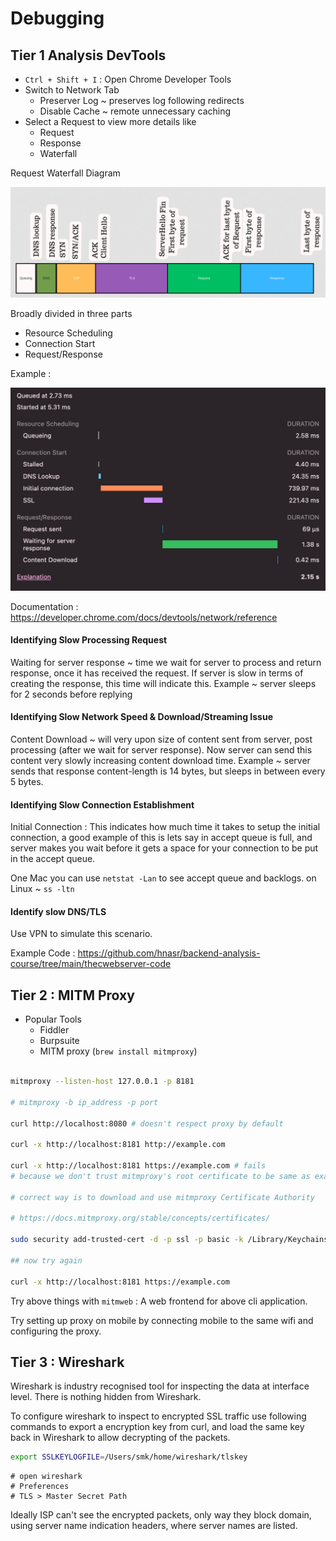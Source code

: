 # Debugging


## Tier 1 Analysis DevTools

- `Ctrl + Shift + I` : Open Chrome Developer Tools
- Switch to Network Tab
    - Preserver Log ~ preserves log following redirects
    - Disable Cache ~ remote unnecessary caching
- Select a Request to view more details like
    - Request
    - Response
    - Waterfall

Request Waterfall Diagram

![](assets/Pasted%20image%2020251006075622.png)

Broadly divided in three parts

- Resource Scheduling
- Connection Start
- Request/Response

Example : 

![](assets/Pasted%20image%2020251006081018.png)

Documentation : https://developer.chrome.com/docs/devtools/network/reference

#### Identifying Slow Processing Request

Waiting for server response ~ time we wait for server to process and return response, once it has received the request. If server is slow in terms of creating the response, this time will indicate this.
Example ~ server sleeps for 2 seconds before replying

#### Identifying Slow Network Speed & Download/Streaming Issue

Content Download ~ will very upon size of content sent from server, post processing (after we wait for server response). Now server can send this content very slowly increasing content download time.
Example ~ server sends that response content-length is 14 bytes, but sleeps in between every 5 bytes.

#### Identifying Slow Connection Establishment

Initial Connection : This indicates how much time it takes to setup the initial connection, a good example of this is lets say in accept queue is full, and server makes you wait before it gets a space for your connection to be put in the accept queue.

One Mac you can use `netstat -Lan` to see accept queue and backlogs.
on Linux ~ `ss -ltn`

#### Identify slow DNS/TLS

Use VPN to simulate this scenario.

Example Code : https://github.com/hnasr/backend-analysis-course/tree/main/thecwebserver-code

## Tier 2 : MITM Proxy

- Popular Tools
    - Fiddler
    - Burpsuite
    - MITM proxy (`brew install mitmproxy`)

```bash

mitmproxy --listen-host 127.0.0.1 -p 8181

# mitmproxy -b ip_address -p port

curl http://localhost:8080 # doesn't respect proxy by default

curl -x http://localhost:8181 http://example.com

curl -x http://localhost:8181 https://example.com # fails
# because we don't trust mitmproxy's root certificate to be same as example.com :)

# correct way is to download and use mitmproxy Certificate Authority

# https://docs.mitmproxy.org/stable/concepts/certificates/

sudo security add-trusted-cert -d -p ssl -p basic -k /Library/Keychains/System.keychain ~/.mitmproxy/mitmproxy-ca-cert.pem

## now try again

curl -x http://localhost:8181 https://example.com
```

Try above things with `mitmweb` : A web frontend for above cli application.

Try setting up proxy on mobile by connecting  mobile to the same wifi and configuring the proxy.
## Tier 3 : Wireshark

Wireshark is industry recognised tool for inspecting the data at interface level. There is nothing hidden from Wireshark.

To configure wireshark to inspect to encrypted SSL traffic use following commands to export a encryption key from curl, and load the same key back in Wireshark to allow decrypting of the packets.

```bash
export SSLKEYLOGFILE=/Users/smk/home/wireshark/tlskey
```

```text
# open wireshark
# Preferences
# TLS > Master Secret Path
```

Ideally ISP can't see the encrypted packets, only way they block domain, using server name indication headers, where server names are listed.


